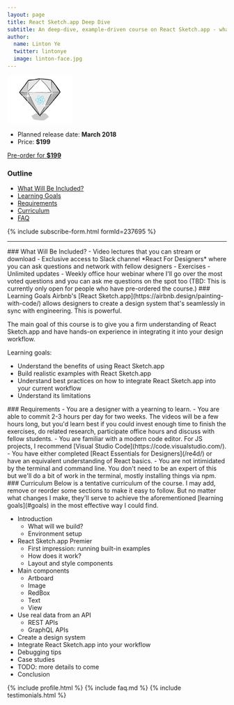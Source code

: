 ```yaml
---
layout: page
title: React Sketch.app Deep Dive
subtitle: An deep-dive, example-driven course on React Sketch.app - what it is, why it's cool and how to use it to turbocharge your design workflow.
author:
  name: Linton Ye
  twitter: lintonye
  image: linton-face.jpg
---
```

![logo](/images/courses/sketch.png)

- Planned release date: **March 2018**
- Price: **$199**

<a href="https://gum.co/xmgqZ" class="button">Pre-order for <strong>$199</strong></a>

### Outline
- [What Will Be Included?](#include)
- [Learning Goals](#goals)
- [Requirements](#requirements)
- [Curriculum](#curriculum)
- [FAQ](#faq)

{% include subscribe-form.html formId=237695 %}

---

<a name="include">
### What Will Be Included?
- Video lectures that you can stream or download
- Exclusive access to Slack channel *React For Designers* where you can ask questions and network with fellow designers
- Exercises
- Unlimited updates
- Weekly office hour webinar where I'll go over the most voted questions and you can ask me questions on the spot too (TBD: This is currently only open for people who have pre-ordered the course.)

<a name="goals">
### Learning Goals
Airbnb's [React Sketch.app](https://airbnb.design/painting-with-code/) allows designers to create a design system that's seamlessly in sync with engineering. This is powerful.

The main goal of this course is to give you a firm understanding of React Sketch.app and have hands-on experience in integrating it into your design workflow.

Learning goals:

- Understand the benefits of using React Sketch.app
- Build realistic examples with React Sketch.app
- Understand best practices on how to integrate React Sketch.app into your current workflow
- Understand its limitations

<a name="requirements">
### Requirements
- You are a designer with a yearning to learn.
- You are able to commit 2-3 hours per day for two weeks. The videos will be a few hours long, but you'd learn best if you could invest enough time to finish the exercises, do related research, participate office hours and discuss with fellow students.
- You are familiar with a modern code editor. For JS projects, I recommend [Visual Studio Code](https://code.visualstudio.com/).
- You have either completed [React Essentials for Designers](/re4d/) or have an equivalent understanding of React basics.
- You are not intimidated by the terminal and command line. You don't need to be an expert of this but we'll do a bit of work in the terminal, mostly installing things via npm.

<a name="curriculum">
### Curriculum
Below is a tentative curriculum of the course. I may add, remove or reorder some sections to make it easy to follow. But no matter what changes I make, they'll serve to achieve the aforementioned [learning goals](#goals) in the most effective way I could find.

- Introduction
  - What will we build?
  - Environment setup
- React Sketch.app Premier
  - First impression: running built-in examples
  - How does it work?
  - Layout and style components
- Main components
  - Artboard
  - Image
  - RedBox
  - Text
  - View
- Use real data from an API
  - REST APIs
  - GraphQL APIs
- Create a design system
- Integrate React Sketch.app into your workflow
- Debugging tips
- Case studies
- TODO: more details to come
- Conclusion

<!--
- Connecting dots
  - How does React fit in design work flow?
  - Sketch <-> ReactJS <-> React Native
  - I'm most interested in being able to translate my designs into React Native code, prototyping in code, and a huge bonus would be connecting it all to Sketch in a way similar to AirBnb.
-->

{% include profile.html %}
{% include faq.md %}
{% include testimonials.html %}
